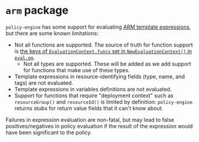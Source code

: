 # `arm` package

`policy-engine` has some support for evaluating [ARM template
expressions](https://learn.microsoft.com/en-us/azure/azure-resource-manager/templates/syntax),
but there are some known limitations:

* Not all functions are supported. The source of truth for function support is
  [the keys of `EvaluationContext.funcs` set in `NewEvaluationContext()` in `eval.go`](./eval.go).
   * Not all types are supported. These will be added as we add support for
     functions that make use of these types.
* Template expressions in resource-identifying fields (type, name, and tags) are
  not evaluated.
* Template expressions in variables definitions are not evaluated.
* Support for functions that require "deployment context" such as
  `resourceGroup()` and `resourceId()` is limited by definition: `policy-engine`
  returns stubs for return value fields that it can't know about.

Failures in expression evaluation are non-fatal, but may lead to false
positives/negatives in policy evaluation if the result of the expression would
have been significant to the policy.

